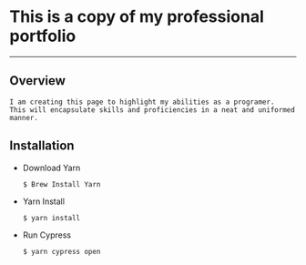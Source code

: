 # This is a copy of my professional portfolio
-------------

 ## Overview

`````
I am creating this page to highlight my abilities as a programer.
This will encapsulate skills and proficiencies in a neat and uniformed
manner.   
`````

## Installation



* Download Yarn
  ````
  $ Brew Install Yarn
  ````
* Yarn Install
  ````
  $ yarn install
  ````
* Run Cypress
  ````
  $ yarn cypress open
  ````
